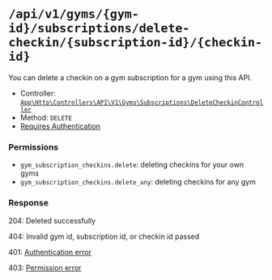 # `/api/v1/gyms/{gym-id}/subscriptions/delete-checkin/{subscription-id}/{checkin-id}`
You can delete a checkin on a gym subscription for a gym using this API.

- Controller: [`App\Http\Controllers\API\V1\Gyms\Subscriptions\DeleteCheckinController`](../../../../src/app/Http/Controllers/API/V1/Gyms/Subscriptions/DeleteCheckinController.php)
- Method: `DELETE`
- [Requires Authentication](../../auth/login.md#how-to-use-api-token)

### Permissions

- `gym_subscription_checkins.delete`: deleting checkins for your own gyms
- `gym_subscription_checkins.delete_any`: deleting checkins for any gym

### Response

204: Deleted successfully

404: Invalid gym id, subscription id, or checkin id passed

401: [Authentication error](../../authentication-errors.md)

403: [Permission error](../../permission-errors.md)
